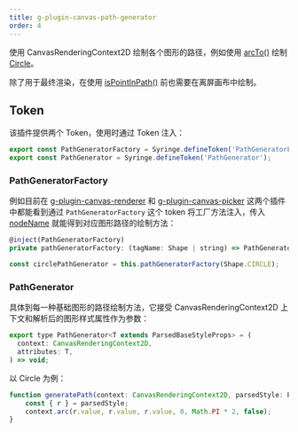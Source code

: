 ```yaml
---
title: g-plugin-canvas-path-generator
order: 4
---
```


使用 CanvasRenderingContext2D 绘制各个图形的路径，例如使用 [arcTo()](https://developer.mozilla.org/zh-CN/docs/Web/API/CanvasRenderingContext2D/arcTo) 绘制 [Circle](/zh/docs/api/basic/circle)。

除了用于最终渲染，在使用 [isPointInPath()](https://developer.mozilla.org/zh-CN/docs/Web/API/CanvasRenderingContext2D/isPointInPath) 前也需要在离屏画布中绘制。

## Token

该插件提供两个 Token，使用时通过 Token 注入：

```js
export const PathGeneratorFactory = Syringe.defineToken('PathGeneratorFactory');
export const PathGenerator = Syringe.defineToken('PathGenerator');
```

### PathGeneratorFactory

例如目前在 [g-plugin-canvas-renderer](/zh/docs/plugins/canvas-renderer) 和 [g-plugin-canvas-picker](/zh/docs/plugins/canvas-picker) 这两个插件中都能看到通过 `PathGeneratorFactory` 这个 token 将工厂方法注入，传入 [nodeName](/zh/docs/api/builtin-objects/node#nodename) 就能得到对应图形路径的绘制方法：

```js
@inject(PathGeneratorFactory)
private pathGeneratorFactory: (tagName: Shape | string) => PathGenerator<any>;

const circlePathGenerator = this.pathGeneratorFactory(Shape.CIRCLE);
```

### PathGenerator

具体到每一种基础图形的路径绘制方法，它接受 CanvasRenderingContext2D 上下文和解析后的图形样式属性作为参数：

```js
export type PathGenerator<T extends ParsedBaseStyleProps> = (
  context: CanvasRenderingContext2D,
  attributes: T,
) => void;
```

以 Circle 为例：

```js
function generatePath(context: CanvasRenderingContext2D, parsedStyle: ParsedCircleStyleProps) {
    const { r } = parsedStyle;
    context.arc(r.value, r.value, r.value, 0, Math.PI * 2, false);
}
```

